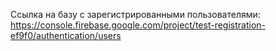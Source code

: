 Ссылка на базу с зарегистрированными пользователями:
https://console.firebase.google.com/project/test-registration-ef9f0/authentication/users
